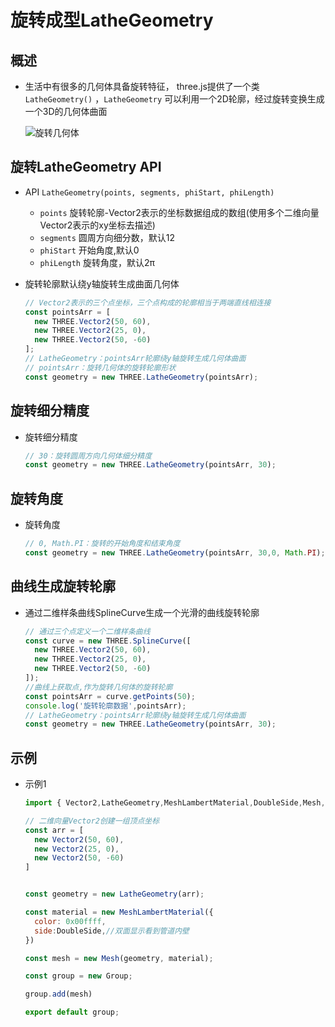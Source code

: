 # 旋转成型LatheGeometry

## 概述

+ 生活中有很多的几何体具备旋转特征， three.js提供了一个类 `LatheGeometry()` ，`LatheGeometry` 可以利用一个2D轮廓，经过旋转变换生成一个3D的几何体曲面

  ![旋转几何体](images/旋转几何体.png)

## 旋转LatheGeometry API

+ API `LatheGeometry(points, segments, phiStart, phiLength)`

  + `points` 旋转轮廓-Vector2表示的坐标数据组成的数组(使用多个二维向量Vector2表示的xy坐标去描述)
  + `segments` 圆周方向细分数，默认12
  + `phiStart` 开始角度,默认0
  + `phiLength` 旋转角度，默认2π

+ 旋转轮廓默认绕y轴旋转生成曲面几何体

  ```js
  // Vector2表示的三个点坐标，三个点构成的轮廓相当于两端直线相连接
  const pointsArr = [
    new THREE.Vector2(50, 60),
    new THREE.Vector2(25, 0),
    new THREE.Vector2(50, -60)
  ];
  // LatheGeometry：pointsArr轮廓绕y轴旋转生成几何体曲面
  // pointsArr：旋转几何体的旋转轮廓形状
  const geometry = new THREE.LatheGeometry(pointsArr);
  ```

## 旋转细分精度

+ 旋转细分精度

  ```js
  // 30：旋转圆周方向几何体细分精度
  const geometry = new THREE.LatheGeometry(pointsArr, 30);
  ```

## 旋转角度

+ 旋转角度

  ```js
  // 0, Math.PI：旋转的开始角度和结束角度
  const geometry = new THREE.LatheGeometry(pointsArr, 30,0, Math.PI);
  ```

## 曲线生成旋转轮廓

+ 通过二维样条曲线SplineCurve生成一个光滑的曲线旋转轮廓

  ```js
  // 通过三个点定义一个二维样条曲线
  const curve = new THREE.SplineCurve([
    new THREE.Vector2(50, 60),
    new THREE.Vector2(25, 0),
    new THREE.Vector2(50, -60)
  ]);
  //曲线上获取点,作为旋转几何体的旋转轮廓
  const pointsArr = curve.getPoints(50);
  console.log('旋转轮廓数据',pointsArr);
  // LatheGeometry：pointsArr轮廓绕y轴旋转生成几何体曲面
  const geometry = new THREE.LatheGeometry(pointsArr, 30);
  ```

## 示例

+ 示例1

  ```js
  import { Vector2,LatheGeometry,MeshLambertMaterial,DoubleSide,Mesh,Group} from 'three';

  // 二维向量Vector2创建一组顶点坐标
  const arr = [
    new Vector2(50, 60),
    new Vector2(25, 0),
    new Vector2(50, -60)
  ]


  const geometry = new LatheGeometry(arr);

  const material = new MeshLambertMaterial({
    color: 0x00ffff,
    side:DoubleSide,//双面显示看到管道内壁
  })

  const mesh = new Mesh(geometry, material);

  const group = new Group;

  group.add(mesh)

  export default group;
  ```
